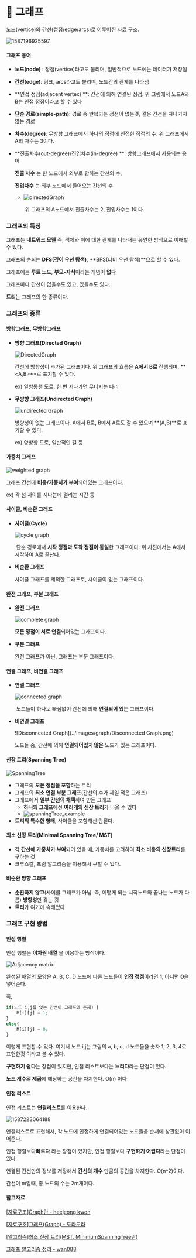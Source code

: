 # :bookmark: 그래프

노드(vertice)와 간선(정점/edge/arcs)로 이루어진 자료 구조.

![1587196925597](../images/graph/graph.png)

#### 그래프 용어

- **노드(node)** : 정점(vertice)라고도 불리며,  일반적으로 노드에는 데이터가 저장됨

- **간선(edge)**:  링크, arcs라고도 불리며, 노드간의 관계를 나타냄

- **인접 정점(adjacent vertex) **:  간선에 의해 연결된 정점. 위 그림에서 노드A와 B는 인접 정점이라고 할 수 있다
- **단순 경로(simple-path)**: 경로 중 반복되는 정점이 없는것, 같은 간선을 자나가지 않는 경로

- **차수(degree)**:  무방향 그래프에서 하나의 정점에 인접한 정점의 수. 위 그래프에서 A의 차수는 3이다.

- **진출차수(out-degree)/진입차수(in-degree) **:  방향그래프에서 사용되는 용어

  **진출 차수** 는 한 노드에서 외부로 향하는 간선의 수,

  **진입차수** 는 외부 노드에서 들어오는 간선의  수

  - ![directedGraph](../images/graph/DirectedGraph_example.png)
  
    ​	위 그래프의 A노드에서 진출차수는 2, 진입차수는 1이다.

### 그래프의 특징 

그래프는 **네트워크 모델** 즉, 객체와 이에 대한 관계를 나타내는 유연한 방식으로 이해할 수 있다.

그래프의 순회는 **DFS(깊이 우선 탐색)**, **BFS(너비 우선 탐색)**으로 할 수 있다.

그래프에는 **루트 노드**, **부모-자식**이라는 개념이 **없다** 

그래프마다 간선이 없을수도 있고, 있을수도 있다.

**트리**는 그래프의 한 종류이다.



### 그래프의 종류

#### 방향그래프, 무방향그래프

- **방향 그래프(Directed Graph)**

  ![DirectedGraph](../images/graph/Directed_Graph.png)

  간선에 방향성이 추가된 그래프이다. 위 그래프의 흐름은 **A에서 B로** 진행되며, **<A,B>**로 표기할 수 있다.

  ex) 일방통행 도로, 한 번 지나가면 무너지는 다리

- **무방향 그래프(Undirected Graph)**

  ![undirected Graph](../images/undirected_graph.png)

  방향성이 없는 그래프이다.  A에서 B로, B에서 A로도 갈 수 있으며 **(A,B)**로 표기할 수 있다.

   ex) 양방향 도로, 일반적인 길 등

#### 가중치 그래프

![weighted graph](../images/graph/weighted_graph.png)

그래프 간선에 **비용/가중치가 부여**되어있는 그래프이다.

ex) 각 섬 사이를 지나는데 걸리는 시간 등

#### 사이클, 비순환 그래프

- **사이클(Cycle)**

  ![cycle graph](../images/graph/cycle.png)

  ​	단순 경로에서 **시작 정점과 도착 정점이 동일**한 그래프이다. 위 사진에서는 A에서 시작하여 A로 끝난다.

- **비순환 그래프**

  사이클 그래프를 제외한 그래프로, 사이클이 없는 그래프이다.

#### 완전 그래프, 부분 그래프

- **완전 그래프**

  ![complete graph](../images/graph/complete_graph.png)

  **모든 정점이 서로 연결**되어있는 그래프이다.

- **부분 그래프**

  완전 그래프가 아닌, 그래프는 부분 그래프이다.

#### 연결 그래프, 비연결 그래프

- **연결 그래프**

  ![ connected graph](../images/graph/connected_graph.png)

  ​	노드들이 하나도 빠짐없이 간선에 의해 **연결되어 있는** 그래프이다. 

- **비연결 그래프**

  ![Disconnected Graph](../images/graph/Disconnected Graph.png)

  노드들 중, 간선에 의해 **연결되어있지 않은** 노드가 있는 그래프이다.

#### 신장 트리(Spanning Tree)

![SpanningTree](../images/graph/spanningTree.png)

-  그래프의 **모든 정점을 포함**하는 트리
- 그래프의 **최소 연결 부분 그래프**(간선의 수가 제일 적은 그래프)
- 그래프에서 **일부 간선의 채택**하여 만든 그래프
  - **하나의 그래프**에선 **여러개의 신장 트리**가 나올 수 있다
  - ![spanningTree_example](../images/graph/spanningTrees.png)
- **트리의 특수한 형태**, 사이클을 포함해선 안된다.

#### 최소 신장 트리(Minimal Spanning Tree/ MST)

- 각 **간선에 가중치가 부여**되어 있을 때, 가중치를 고려하여 **최소 비용의 신장트리**를 구하는 것
- 크루스칼, 프림 알고리즘을 이용해서 구할 수 있다.

#### 비순환 방향 그래프

- **순환하지 않고**(사이클 그래프가 아님. 즉, 어떻게 되는 시작노드와 끝나는 노드가 다름) **방항성**만 갖는 것
- **트리**가 여기에 속해있다

### 그래프 구현 방법	

#### 인접 행렬

인접 행렬은 **이차원 배열** 을 이용하는 방식이다.

![Adjacency matrix](../images/graph/Adjacency_matrix.png)

완성된 배열의 모양은 A, B, C, D 노드에 다른 노드들이 **인접 정점**이라면 **1**, 아니면 **0**을 넣어준다.

즉,

```javascript
if(노드 i,j를 잇는 간선이 그래프에 존재) {
	M[i][j] = 1;
}
else{
	M[i][j] = 0;
}
```

이렇게 표현할 수 있다.  여기서 노드 i,j는 그림의 a, b, c, d 노드들을 숫자 1, 2, 3, 4로 표현한것 이라고 볼 수 있다.

**구현하기 쉽다**는 장점이 있지만, 인접 리스트보다는 **느리다**라는 단점이 있다.

**노드 개수의 제곱**에 해당하는 공간을 차지한다. O(n) 이다

#### 인접 리스트

인접 리스트는 **연결리스트**를 이용한다.

![1587223064188](../images/graph/Adjacency_list.png)

연결리스트로 표현해서, 각 노드에 인접하게 연결되어있는 노드들을 순서에 상관없이 이어준다. 

인접 행렬보다**빠르다** 라는 장점이 있지만, 인접 행렬보다 **구현하기 어렵다**라는 단점이 있다.

연결된 간선만의 정보를 저장해서 **간선의 개수** 만큼의 공간을 차지한다.  O(n^2)이다. 

간선이 m일때, 총 노드의 수는 2m개이다.

#### 참고자료

[[자료구조]Graph란 - heejeong kwon](https://gmlwjd9405.github.io/2018/08/13/data-structure-graph.html)

[[자료구조]그래프(Graph) - 도라도라](https://blog.naver.com/kbs4674/220727852469)

[[알고리즘]최소 신장 트리(MST, MinimumSpanningTree란)](https://gmlwjd9405.github.io/2018/08/28/algorithm-mst.html)

[그래프 알고리즘 정리 - wan088]([https://velog.io/@wan088/%EA%B7%B8%EB%9E%98%ED%94%84-%EC%95%8C%EA%B3%A0%EB%A6%AC%EC%A6%98-%EC%A0%95%EB%A6%AC#%EA%B7%B8%EB%9E%98%ED%94%84](https://velog.io/@wan088/그래프-알고리즘-정리#그래프))
